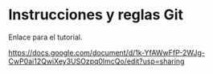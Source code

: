 # Instrucciones y reglas Git

Enlace para el tutorial.

https://docs.google.com/document/d/1k-YfAWwFfP-2WJg-CwP0ai12QwiXey3USOzpq0lmcQo/edit?usp=sharing